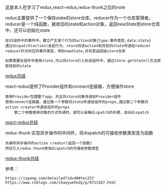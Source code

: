 这是本人在学习了redux,react-redux,redux-thunk之后的note

redux主要提供了一个保存state的store仓库，reducer作为一个仓库管理者。reducer是一个纯函数，接收旧的state和action对象，返回newState到store仓库中，还可以初始化state

    在UI组件中的事件中，建立产生某个行为的action对象{type:事件类型,data:state}
    通过dispatch(action)发起行为，store将该action和目前的state传递给reducer
    reducer针对对应的事件类型，得到newState,并将其返回给store仓库

    如果需要在组件中使用state,可以将store引入到该组件中，通过store.getState()方法获取目前的state

[redux总结](./01.redux-note/README.md)

react-redux提供了Provider组件和connect连接器，方便操作store

    使用Provider包围整个app，并且将store对象传递给Provider组件
    使用connect连接器，通过第一个参数将state传递给组件的props,通过第二个参数将action creator传递给组件的props
        第二个参数使用对象的方式传递时，就可以省略dispatch的步骤，自动dispatch

[react-redux总结](./react-redux-note/README.md)

redux-thunk:实现异步操作的中间件，将dispatch的可接收参数类型变为函数

    先编写异步操作的action creator(返回一个函数)
    然后引入redux-thunk修改dispatch的可接收参数类型

[redux-thunk总结](./03.redux-thunk-note/README.md)

参考：

    https://jspang.com/detailed?id=48#toc257
    https://www.cnblogs.com/chaoyuehedy/p/9713167.html


